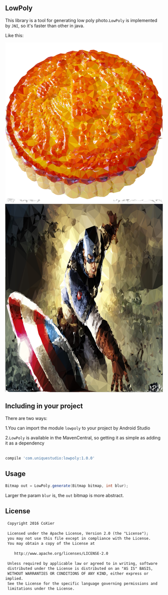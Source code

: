 ## LowPoly
This library is a tool for generating low poly photo.`LowPoly` is implemented by `JNI`, so it's faster than other in java.

Like this:

<img src="/art/mooncake.jpg" alt="screenshot" title="screenshot" width="512" height="512" />
<img src="/art/captain.jpg" alt="screenshot" title="screenshot" width="960" height="600" />



## Including in your project

There are two ways:

 1.You can import the module `lowpoly` to your project by Android Studio
  
  
 2.`LowPoly` is available in the MavenCentral, so getting it as simple as adding it as a dependency
 
 ```gradle
 
 compile 'com.uniquestudio:lowpoly:1.0.0'
 
 ```

 
 
## Usage
 
 
 ```java
 Bitmap out = LowPoly.generate(Bitmap bitmap, int blur);
 ```
 
 Larger the param `blur` is, the `out` bitmap is more abstract. 
 
## License
 
     Copyright 2016 CoXier
 
     Licensed under the Apache License, Version 2.0 (the "License");
     you may not use this file except in compliance with the License.
     You may obtain a copy of the License at
 
        http://www.apache.org/licenses/LICENSE-2.0
 
     Unless required by applicable law or agreed to in writing, software
     distributed under the License is distributed on an "AS IS" BASIS,
     WITHOUT WARRANTIES OR CONDITIONS OF ANY KIND, either express or implied.
     See the License for the specific language governing permissions and
     limitations under the License.
 
 